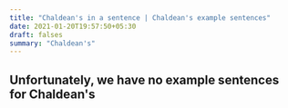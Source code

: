 ```yaml
---
title: "Chaldean's in a sentence | Chaldean's example sentences"
date: 2021-01-20T19:57:50+05:30
draft: falses
summary: "Chaldean's"
---
```

## Unfortunately, we have no example sentences for Chaldean's                 

